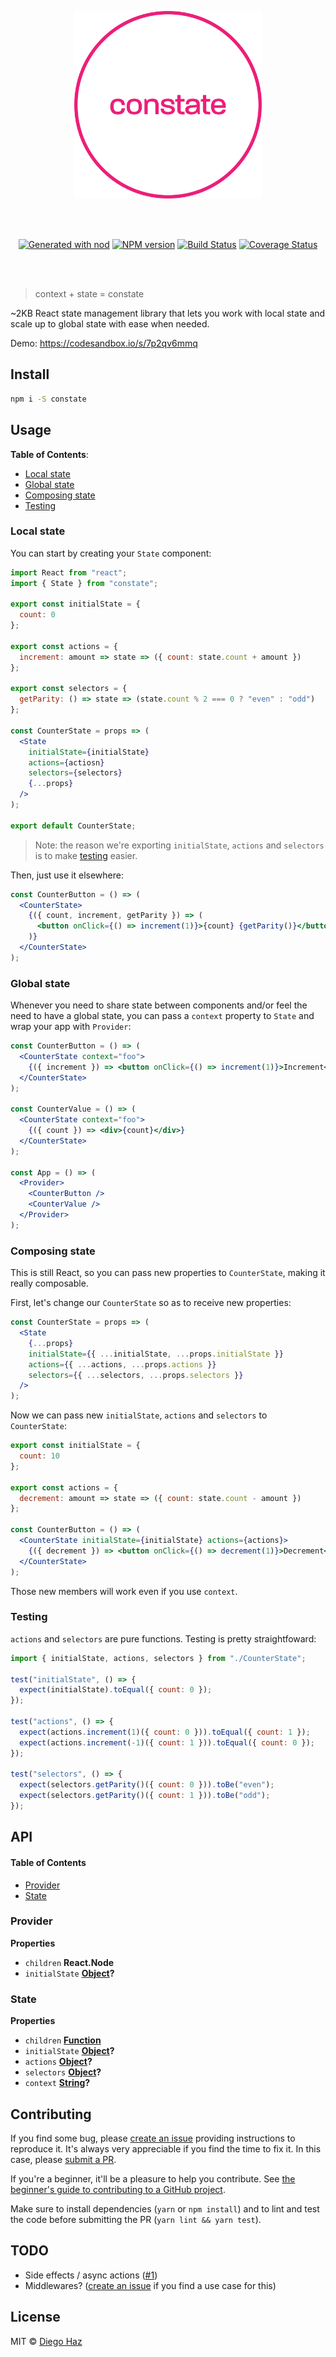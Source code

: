<p align="center">
  <img src="logo/logo.svg" alt="constate logo" width="300" />
</p>
<br /><br />

<p align="center">
  <a href="https://github.com/diegohaz/nod"><img alt="Generated with nod" src="https://img.shields.io/badge/generator-nod-2196F3.svg?style=flat-square" /></a>
  <a href="https://npmjs.org/package/constate"><img alt="NPM version" src="https://img.shields.io/npm/v/constate.svg?style=flat-square" /></a>
  <a href="https://travis-ci.org/diegohaz/constate"><img alt="Build Status" src="https://img.shields.io/travis/diegohaz/constate/master.svg?style=flat-square" /></a>
  <a href="https://codecov.io/gh/diegohaz/constate/branch/master"><img alt="Coverage Status" src="https://img.shields.io/codecov/c/github/diegohaz/constate/master.svg?style=flat-square" /></a>
</p>
<br /><br />

> context + state = constate

~2KB React state management library that lets you work with local state and scale up to global state with ease when needed. 

Demo: <https://codesandbox.io/s/7p2qv6mmq>

## Install

```sh
npm i -S constate
```

## Usage

**Table of Contents**:

-   [Local state](#local-state)
-   [Global state](#global-state)
-   [Composing state](#composing-state)
-   [Testing](#testing)

### Local state

You can start by creating your `State` component:

```jsx
import React from "react";
import { State } from "constate";

export const initialState = {
  count: 0
};

export const actions = {
  increment: amount => state => ({ count: state.count + amount })
};

export const selectors = {
  getParity: () => state => (state.count % 2 === 0 ? "even" : "odd")
};

const CounterState = props => (
  <State
    initialState={initialState}
    actions={actiosn}
    selectors={selectors}
    {...props}
  />
);

export default CounterState;
```

> Note: the reason we're exporting `initialState`, `actions` and `selectors` is to make [testing](#testing) easier.

Then, just use it elsewhere:

```jsx
const CounterButton = () => (
  <CounterState>
    {({ count, increment, getParity }) => (
      <button onClick={() => increment(1)}>{count} {getParity()}</button>
    )}
  </CounterState>
);
```

### Global state

Whenever you need to share state between components and/or feel the need to have a global state, you can pass a `context` property to `State` and wrap your app with `Provider`:

```jsx
const CounterButton = () => (
  <CounterState context="foo">
    {({ increment }) => <button onClick={() => increment(1)}>Increment</button>}
  </CounterState>
);

const CounterValue = () => (
  <CounterState context="foo">
    {({ count }) => <div>{count}</div>} 
  </CounterState>
);

const App = () => (
  <Provider>
    <CounterButton />
    <CounterValue />
  </Provider>
);
```

### Composing state

This is still React, so you can pass new properties to `CounterState`, making it really composable.

First, let's change our `CounterState` so as to receive new properties:

```jsx
const CounterState = props => (
  <State
    {...props}
    initialState={{ ...initialState, ...props.initialState }}
    actions={{ ...actions, ...props.actions }}
    selectors={{ ...selectors, ...props.selectors }}
  />
);
```

Now we can pass new `initialState`, `actions` and `selectors` to `CounterState`:

```jsx
export const initialState = {
  count: 10
};

export const actions = {
  decrement: amount => state => ({ count: state.count - amount })
};

const CounterButton = () => (
  <CounterState initialState={initialState} actions={actions}>
    {({ decrement }) => <button onClick={() => decrement(1)}>Decrement</button>}
  </CounterState>
);
```

Those new members will work even if you use `context`.

### Testing

`actions` and `selectors` are pure functions. Testing is pretty straightfoward:

```js
import { initialState, actions, selectors } from "./CounterState";

test("initialState", () => {
  expect(initialState).toEqual({ count: 0 });
});

test("actions", () => {
  expect(actions.increment(1)({ count: 0 })).toEqual({ count: 1 });
  expect(actions.increment(-1)({ count: 1 })).toEqual({ count: 0 });
});

test("selectors", () => {
  expect(selectors.getParity()({ count: 0 })).toBe("even");
  expect(selectors.getParity()({ count: 1 })).toBe("odd");
});
```

## API

<!-- Generated by documentation.js. Update this documentation by updating the source code. -->

#### Table of Contents

-   [Provider](#provider)
-   [State](#state)

### Provider

**Properties**

-   `children` **React.Node** 
-   `initialState` **[Object](https://developer.mozilla.org/docs/Web/JavaScript/Reference/Global_Objects/Object)?** 

### State

**Properties**

-   `children` **[Function](https://developer.mozilla.org/docs/Web/JavaScript/Reference/Statements/function)** 
-   `initialState` **[Object](https://developer.mozilla.org/docs/Web/JavaScript/Reference/Global_Objects/Object)?** 
-   `actions` **[Object](https://developer.mozilla.org/docs/Web/JavaScript/Reference/Global_Objects/Object)?** 
-   `selectors` **[Object](https://developer.mozilla.org/docs/Web/JavaScript/Reference/Global_Objects/Object)?** 
-   `context` **[String](https://developer.mozilla.org/docs/Web/JavaScript/Reference/Global_Objects/String)?** 

## Contributing

If you find some bug, please [create an issue](https://github.com/diegohaz/constate/issues/new) providing instructions to reproduce it. It's always very appreciable if you find the time to fix it. In this case, please [submit a PR](https://github.com/diegohaz/constate/pulls).

If you're a beginner, it'll be a pleasure to help you contribute. See [the beginner's guide to contributing to a GitHub project](https://akrabat.com/the-beginners-guide-to-contributing-to-a-github-project/).

Make sure to install dependencies (`yarn` or `npm install`) and to lint and test the code before submitting the PR (`yarn lint && yarn test`).

## TODO

-   Side effects / async actions ([#1](https://github.com/diegohaz/constate/issues/1))
-   Middlewares? ([create an issue](https://github.com/diegohaz/constate/issues/new) if you find a use case for this)

## License

MIT © [Diego Haz](https://github.com/diegohaz)
